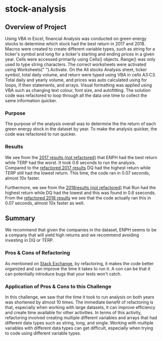 # stock-analysis

## Overview of Project
Using VBA in Excel, financial Analysis was conducted on green energy stocks to determine which stock had the best return in 2017 and 2018. Macros were created to create different variable types, such as string for a ticker's symbol and long for a ticker's starting and ending prices in a given year. Cells were accessed primarily using  Cells() objects. Range() was only used to type string characters. The correct worksheets were activated using Worksheets(" ").Activate. On the All stocks Analysis sheet, ticker symbol, total daily volume, and return were typed using VBA in cells A3:C3. Total daily and yearly volume, and prices was auto calculated using for loops, if then statements, and arrays. Visual formatting was applied using VBA such as changing text colour, font size, and autofitting. The solution code was refactored to loop through all the data one time to collect the same information quicker. 

### Purpose
The purpose of the analysis overall was to determine the the return of each green energy stock in the dataset by year. To make the analysis quicker, the code was refactored to run quicker. 


### Results 
We see from the [2017 results (not refactored)](https://github.com/MuddassirR/stock-analysis/blob/main/2017_not_refactored.png) that ENPH had the best return while TERP had the worst. It took 0.6 seconds to run the analysis. Compared to the [refactored 2017 results](https://github.com/MuddassirR/stock-analysis/blob/main/VBA_Challenge_2017.png) DQ had the highest return while TERP still had the lowest return. This time, the code ran in 0.07 seconds, almost 10x faster. 

Furthermore, we see from the  [2018results (not refactored)](https://github.com/MuddassirR/stock-analysis/blob/main/2018_not_refactored.png) that Run had the highest return while DQ had the lowest and this was found in 0.6 sseconds. From the [refactored 2018 results](https://github.com/MuddassirR/stock-analysis/blob/main/VBA_Challenge_2018.png) we see that the code actually ran this in 0.07 seconds, almost 10x faster as well. 


## Summary
We recommend that given the companies in the dataset, ENPH seems to be a company that will yield high returns and we recommend avoiding investing in DQ or TERP.

### Pros & Cons of Refactoring
As mentioned on [Stack Exchange](https://sqa.stackexchange.com/questions/10311/pros-and-cons-of-refactoring-code-during-testing-phase#:~:text=Pros%3A%20%2D%20Your%20code%20will%20be,your%20tests%20won't%20catch.), by refactoring, it makes the code better organized and can improve the time it takes to run it. A con can be that it can potentially introduce bugs that your tests won't catch.

### Application of Pros & Cons to this Challenge
In this challenge, we saw that the time it took to run analysis on both years was shortened by almost 10 times. The immediate benefit of refactoring is that, especially when working with large datasets, it can improve efficiency and create time available for other activities. In terms of this activity, refactoring involved creating multiple different variables and arrays that had different data types such as string, long, and single. Working with multiple variables with different data types can get difficult, especially when trying to code using different variable types.


